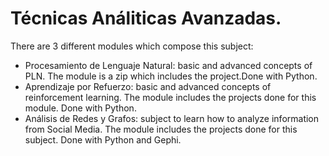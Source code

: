 # Técnicas Análiticas Avanzadas.

There are 3 different modules which compose this subject:

- Procesamiento de Lenguaje Natural: basic and advanced concepts of PLN. The module is a zip which includes the project.Done with Python.
- Aprendizaje por Refuerzo: basic and advanced concepts of reinforcement learning. The module includes the projects done for this module. Done with Python.
- Análisis de Redes y Grafos: subject to learn how to analyze information from Social Media. The module includes the projects done for this subject. Done with Python and Gephi.
